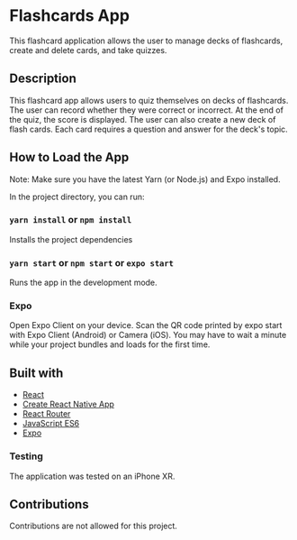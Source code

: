 
# Flashcards App

This flashcard application allows the user to manage decks of flashcards, create and delete cards, and take quizzes.

## Description

This flashcard app allows users to quiz themselves on decks of flashcards. The user can record whether they were correct or incorrect. At the end of the quiz, the score is displayed. The user can also create a new deck of flash cards. Each card requires a question and answer for the deck's topic. 

## How to Load the App

Note: Make sure you have the latest Yarn (or Node.js) and Expo installed.<br>

In the project directory, you can run:

### `yarn install` or `npm install`

Installs the project dependencies<br>

### `yarn start` or `npm start` or `expo start`

Runs the app in the development mode.<br>

### Expo

Open Expo Client on your device. Scan the QR code printed by expo start with Expo Client (Android) or Camera (iOS). You may have to wait a minute while your project bundles and loads for the first time.


## Built with

* [React](https://reactjs.org/) 
* [Create React Native App](https://github.com/expo/create-react-native-app) 
* [React Router](https://github.com/ReactTraining/react-router) 
* [JavaScript ES6](https://developer.mozilla.org/en-US/docs/Web/JavaScript) 
* [Expo](https://expo.io) 

### Testing

The application was tested on an iPhone XR. 

## Contributions

Contributions are not allowed for this project.

